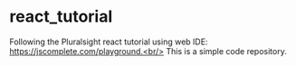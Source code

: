 # react_tutorial
Following the Pluralsight react tutorial using web IDE: https://jscomplete.com/playground.<br/>
This is a simple code repository.
